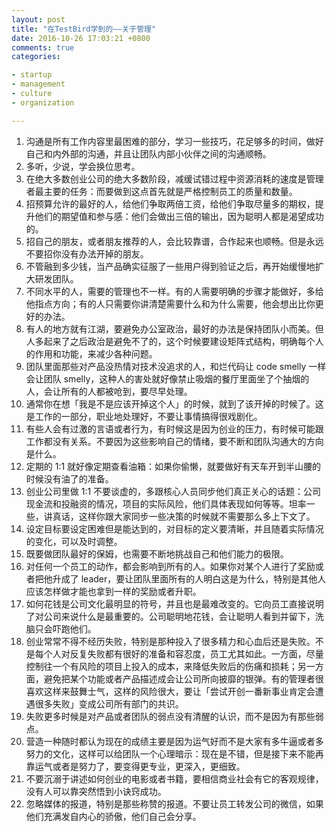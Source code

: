 ```yaml
---
layout: post
title: "在TestBird学到的——关于管理"
date: 2016-10-26 17:03:21 +0800
comments: true
categories:

- startup
- management
- culture
- organization

---
```


1.	沟通是所有工作内容里最困难的部分，学习一些技巧，花足够多的时间，做好自己和内外部的沟通，并且让团队内部小伙伴之间的沟通顺畅。 
2.	多听，少说，学会换位思考。 
3.	在绝大多数创业公司的绝大多数阶段，减缓试错过程中资源消耗的速度是管理者最主要的任务：而要做到这点首先就是严格控制员工的质量和数量。 
4.	招预算允许的最好的人，给他们争取两倍工资，给他们争取尽量多的期权，提升他们的期望值和参与感：他们会做出三倍的输出，因为聪明人都是渴望成功的。 
5.	招自己的朋友，或者朋友推荐的人，会比较靠谱，合作起来也顺畅。但是永远不要招你没有办法开掉的朋友。 
6.	不管融到多少钱，当产品确实征服了一些用户得到验证之后，再开始缓慢地扩大研发团队。 
7.	不同水平的人，需要的管理也不一样。有的人需要明确的步骤才能做好，多给他指点方向；有的人只需要你讲清楚需要什么和为什么需要，他会想出比你更好的办法。 
8.	有人的地方就有江湖，要避免办公室政治，最好的办法是保持团队小而美。但人多起来了之后政治是避免不了的，这个时候要建设矩阵式结构，明确每个人的作用和功能，来减少各种问题。 
9.	团队里面那些对产品没热情对技术没追求的人，和烂代码让 code smelly 一样会让团队 smelly，这种人的害处就好像禁止吸烟的餐厅里面坐了个抽烟的人，会让所有的人都被呛到，要尽早处理。 
10.	通常你在想「我是不是应该开掉这个人」的时候，就到了该开掉的时候了。这是工作的一部分，职业地处理好，不要让事情搞得很戏剧化。 
11.	有些人会有过激的言语或者行为，有时候这是因为创业的压力，有时候可能跟工作都没有关系。不要因为这些影响自己的情绪，要不断和团队沟通大的方向是什么。 
12.	定期的 1:1 就好像定期查看油箱：如果你偷懒，就要做好有天车开到半山腰的时候没有油了的准备。 
13.	创业公司里做 1:1 不要谈虚的，多跟核心人员同步他们真正关心的话题：公司现金流和投融资的情况，项目的实际风险，他们具体表现如何等等。坦率一些，讲真话，这样你跟大家同步一些决策的时候就不需要那么多上下文了。 
14.	设定目标要设定困难但是能达到的，对目标的定义要清晰，并且随着实际情况的变化，可以及时调整。 
15.	既要做团队最好的保姆，也需要不断地挑战自己和他们能力的极限。 
16.	对任何一个员工的动作，都会影响到所有的人。如果你对某个人进行了奖励或者把他升成了 leader，要让团队里面所有的人明白这是为什么，特别是其他人应该怎样做才能也拿到一样的奖励或者升职。 
17.	如何花钱是公司文化最明显的符号，并且也是最难改变的。它向员工直接说明了对公司来说什么是最重要的。公司聪明地花钱，会让聪明人看到并留下，洗脑只会吓跑他们。 
18.	创业常常不得不经历失败，特别是那种投入了很多精力和心血后还是失败。不是每个人对反复失败都有很好的准备和容忍度，员工尤其如此。一方面，尽量控制往一个有风险的项目上投入的成本，来降低失败后的伤痛和损耗；另一方面，避免把某个功能或者产品描述成会让公司所向披靡的银弹。有的管理者很喜欢这样来鼓舞士气，这样的风险很大，要让「尝试开创一番新事业肯定会遭遇很多失败」变成公司所有部门的共识。 
19.	失败更多时候是对产品或者团队的弱点没有清醒的认识，而不是因为有那些弱点。 
20.	营造一种随时都认为现在的成绩主要是因为运气好而不是大家有多牛逼或者多努力的文化，这样可以给团队一个心理暗示：现在是不错，但是接下来不能再靠运气或者是努力了，要变得更专业，更深入，更细致。 
21.	不要沉溺于讲述如何创业的电影或者书籍，要相信商业社会有它的客观规律，没有人可以靠突然悟到小诀窍成功。 
22.	忽略媒体的报道，特别是那些称赞的报道。不要让员工转发公司的微信，如果他们充满发自内心的骄傲，他们自己会分享。 


